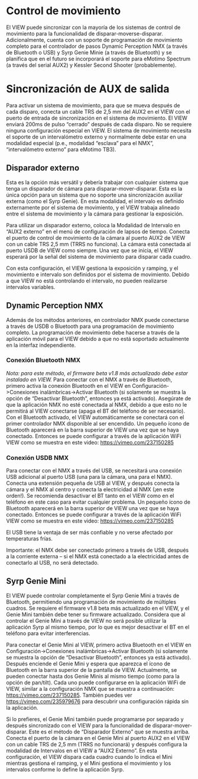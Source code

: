 # Control de movimiento

El VIEW puede sincronizar con la mayoría de los sistemas de control de movimiento para la funcionalidad de disparar-moverse-disparar. Adicionalmente, cuenta con un soporte de programación de movimiento completo para el controlador de pasos Dynamic Perception NMX (a través de Bluetooth o USB) y Syrp Genie Minie (a través de Bluetooth) y se planifica que en el futuro se incorporará el soporte para eMotimo Spectrum (a través del serial AUX2) y Kessler Second Shooter (probablemente).

# Sincronización de AUX de salida

Para activar un sistema de movimiento, para que se mueva después de cada disparo, conecta un cable TRS de 2,5 mm del AUX2 en el VIEW con el puerto de entrada de sincronización en el sistema de movimiento. El VIEW enviará 200ms de pulso “cerrado” después de cada disparo. No se requiere ninguna configuración especial en VIEW. El sistema de movimiento necesita el soporte de un intervalómetro externo y normalmente debe estar en una modalidad especial (p.e., modalidad “esclava” para el NMX”, “intervalómetro externo” para eMotimo TB3).

## Disparador externo

Esta es la opción más versátil y debería trabajar con cualquier sistema que tenga un disparador de cámara para disparar-mover-disparar. Esta es la única opción para un sistema que no soporte una sincronización auxiliar externa (como el Syrp Genie). En esta modalidad, el intervalo es definido externamente por el sistema de movimiento, y el VIEW trabaja alineado entre el sistema de movimiento y la cámara para gestionar la exposición.

Para utilizar un disparador externo, coloca la Modalidad de Intervalo en “AUX2 externo” en el menú de configuración de lapsos de tiempo. Conecta el puerto de control de movimiento de la cámara al puerto AUX2 de VIEW con un cable TRS 2,5 mm (TRRS no funciona). La cámara está conectada al puerto USDB de VIEW como siempre. Una vez que se inicia, el VIEW esperará por la señal del sistema de movimiento para disparar cada cuadro.

Con esta configuración, el VIEW gestiona la exposición y ramping, y el movimiento e intervalo son definidos por el sistema de movimiento. Debido a que VIEW no está controlando el intervalo, no pueden realizarse intervalos variables.

## Dynamic Perception NMX

Además de los métodos anteriores, en controlador NMX puede conectarse a través de USDB o Bluetooth para una programación de movimiento completo. La programación de movimiento debe hacerse a través de la aplicación móvil para el VIEW debido a que no está soportado actualmente en la interfaz independiente.

### Conexión Bluetooth NMX

<i>Nota: para este método, el firmware beta v1.8 más actualizado debe estar instalado en VIEW.</i>  Para conectar con el NMX a través de Bluetooth, primero activa la conexión Bluetooth en el VIEW en Configuración->Conexiones inalámbricas->Activar Bluetooth (si solamente se muestra la opción de “Desactivar Bluetooth”, entonces ya está activado). Asegúrate de que la aplicación NMX no esté conectada al NMX, debido a que esto no le permitirá al VIEW conectarse (apaga el BT del teléfono de ser necesario). Con el Bluetooth activado, el VIEW automáticamente se conectará con el primer controlador NMX disponible al ser encendido. Un pequeño ícono de Bluetooth aparecerá en la barra superior de VIEW una vez que se haya conectado. Entonces se puede configurar a través de la aplicación WiFi VIEW como se muestra en este video: https://vimeo.com/237150285

### Conexión USDB NMX

Para conectar con el NMX a través del USB, se necesitará una conexión USB adicional al puerto USB (una para la cámara, una para el NMX). Conecta una extensión pequeña de USB al VIEW, y después conecta la cámara y el NMX al centro y conecta la electricidad al NMX (¡en este orden!). Se recomienda desactivar el BT tanto en el VIEW como en el teléfono en este caso para evitar cualquier problema. Un pequeño ícono de Bluetooth aparecerá en la barra superior de VIEW una vez que se haya conectado. Entonces se puede configurar a través de la aplicación WiFi VIEW como se muestra en este video: https://vimeo.com/237150285

El USB tiene la ventaja de ser más confiable y no verse afectado por temperaturas frías.

Importante: el NMX debe ser conectado primero a través de USB, después a la corriente externa – si el NMX está conectado a la electricidad antes de conectarlo al USB, no será detectado.

## Syrp Genie Mini
El VIEW puede controlar completamente el Syrp Genie Mini a través de Bluetooth, permitiendo una programación de movimiento de múltiples cuadros. Se requiere el firmware v1.8 beta más actualizado en el VIEW, y el Genie Mini también debe tener su firmware actualizado. Considera que al controlar el Genie Mini a través de VIEW no será posible utilizar la aplicación Syrp al mismo tiempo, por lo que es mejor desactivar el BT en el teléfono para evitar interferencias.

Para conectar el Genie Mini al VIEW, primero activa Bluetooth en el VIEW en Configuración->Conexiones inalámbricas->Activar Bluetooth (si solamente se muestra la opción de “Desactivar Bluetooth”, entonces ya está activado). Después enciende el Genie Mini y espera que aparezca el ícono de Bluetooth en la barra superior de la pantalla de VIEW. Actualmente, se pueden conectar hasta dos Genie Minis al mismo tiempo (como para la opción de pan/tilt). Cada uno puede configurarse en la aplicación WiFi de VIEW, similar a la configuración NMX que se muestra a continuación: <https://vimeo.com/237150285>.  También puedes ver <https://vimeo.com/235979676> para descubrir una configuración rápida sin la aplicación.

Si lo prefieres, el Genie Mini también puede programarse por separado y después sincronizado con el VIEW para la funcionalidad de disparar-mover-disparar. Este es el método de “Disparador Externo” que se muestra arriba. Conecta el puerto de la cámara en el Genie Mini al puerto AUX2 en el VIEW con un cable TRS de 2,5 mm (TRRS no funcionará) y después configura la modalidad de Intervalos en el VIEW a “AUX2 Externo”. En esta configuración, el VIEW dispara cada cuadro cuando lo indica el Mini mientras gestiona el ramping, y el Mini gestiona el movimiento y los intervalos conforme lo define la aplicación Syrp.
